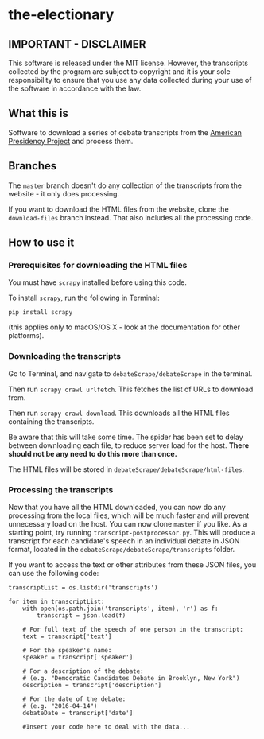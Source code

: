 # the-electionary

## IMPORTANT - DISCLAIMER

This software is released under the MIT license. However, the transcripts collected by the program are subject to copyright and it is your sole responsibility to ensure that you use any data collected during your use of the software in accordance with the law.

## What this is

Software to download a series of debate transcripts from the [American Presidency Project](http://presidency.ucsb.edu/debates.php) and process them.

## Branches

The `master` branch doesn't do any collection of the transcripts from the website - it only does processing.

If you want to download the HTML files from the website, clone the `download-files` branch instead. That also includes all the processing code.

## How to use it

### Prerequisites for downloading the HTML files

You must have `scrapy` installed before using this code.

To install `scrapy`, run the following in Terminal:

`pip install scrapy`

(this applies only to macOS/OS X - look at the documentation for other platforms).

### Downloading the transcripts

Go to Terminal, and navigate to `debateScrape/debateScrape` in the terminal.

Then run `scrapy crawl urlfetch`. This fetches the list of URLs to download from.

Then run `scrapy crawl download`. This downloads all the HTML files containing the transcripts.

Be aware that this will take some time. The spider has been set to delay between downloading each file, to reduce server load for the host.
**There should not be any need to do this more than once.**

The HTML files will be stored in `debateScrape/debateScrape/html-files`. 
 
### Processing the transcripts

Now that you have all the HTML downloaded, you can now do any processing from the local files, which will be much faster and will prevent unnecessary load on the host. You can now clone `master` if you like.
As a starting point, try running `transcript-postprocessor.py`.
This will produce a transcript for each candidate's speech in an individual debate in JSON format, located in the `debateScrape/debateScrape/transcripts` folder.

If you want to access the text or other attributes from these JSON files, you can use the following code:

~~~~
transcriptList = os.listdir('transcripts')

for item in transcriptList:
    with open(os.path.join('transcripts', item), 'r') as f:
        transcript = json.load(f)
        
    # For full text of the speech of one person in the transcript:    
    text = transcript['text']
    
    # For the speaker's name:
    speaker = transcript['speaker']
    
    # For a description of the debate:
    # (e.g. "Democratic Candidates Debate in Brooklyn, New York")
    description = transcript['description']
    
    # For the date of the debate:
    # (e.g. "2016-04-14")
    debateDate = transcript['date']    
    
    #Insert your code here to deal with the data...
    
~~~~
